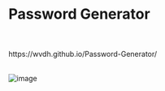 # Password Generator
<br>
<br>
https://wvdh.github.io/Password-Generator/
<br>
<br>

![image](https://github.com/wvdh/Password-Generator/assets/16451862/1c9fc38c-ff2a-40e2-aa7c-f17827ea86f8)





